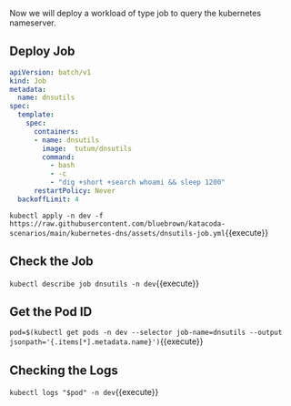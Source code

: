 Now we will deploy a workload of type job to query the kubernetes nameserver.

## Deploy Job

```yaml
apiVersion: batch/v1
kind: Job
metadata:
  name: dnsutils
spec:
  template:
    spec:
      containers:
      - name: dnsutils
        image:  tutum/dnsutils
        command: 
          - bash
          - -c
          - "dig +short +search whoami && sleep 1200"
      restartPolicy: Never
  backoffLimit: 4
```

`kubectl apply -n dev -f  https://raw.githubusercontent.com/bluebrown/katacoda-scenarios/main/kubernetes-dns/assets/dnsutils-job.yml`{{execute}}

## Check the Job

`kubectl describe job dnsutils -n dev`{{execute}}

## Get the Pod ID

`pod=$(kubectl get pods -n dev --selector job-name=dnsutils --output jsonpath='{.items[*].metadata.name}')`{{execute}}

## Checking the Logs

`kubectl logs "$pod" -n dev`{{execute}}